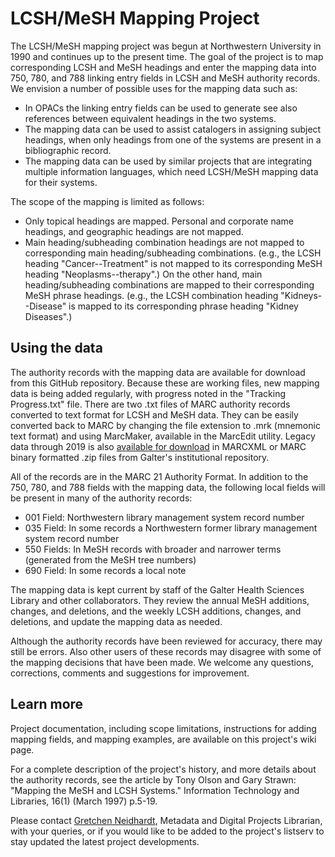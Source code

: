 # LCSH/MeSH Mapping Project


The LCSH/MeSH mapping project was begun at Northwestern University in 1990 and continues up to the present time. The goal of the project is to map corresponding LCSH and MeSH headings and enter the mapping data into 750, 780, and 788 linking entry fields in LCSH and MeSH authority records. We envision a number of possible uses for the mapping data such as:

- In OPACs the linking entry fields can be used to generate see also references between equivalent headings in the two systems.
- The mapping data can be used to assist catalogers in assigning subject headings, when only headings from one of the systems are present in a bibliographic record.
- The mapping data can be used by similar projects that are integrating multiple information languages, which need LCSH/MeSH mapping data for their systems.

The scope of the mapping is limited as follows:

- Only topical headings are mapped. Personal and corporate name headings, and geographic headings are not mapped.
- Main heading/subheading combination headings are not mapped to corresponding main heading/subheading combinations. (e.g., the LCSH heading "Cancer--Treatment" is not mapped to its corresponding MeSH heading "Neoplasms--therapy".) On the other hand, main heading/subheading combinations are mapped to their corresponding MeSH phrase headings. (e.g., the LCSH combination heading "Kidneys--Disease" is mapped to its corresponding phrase heading "Kidney Diseases".)

## Using the data 
The authority records with the mapping data are available for download from this GitHub repository. Because these are working files, new mapping data is being added regularly, with progress noted in the "Tracking Progress.txt" file. There are two .txt files of MARC authority records converted to text format for LCSH and MeSH data. They can be easily converted back to MARC by changing the file extension to .mrk (mnemonic text format) and using MarcMaker, available in the MarcEdit utility. Legacy data through 2019 is also [available for download](https://digitalhub.northwestern.edu/collections/8c1d851c-a5e6-4790-a867-fa889e66630e) in MARCXML or MARC binary formatted .zip files from Galter's institutional repository.

All of the records are in the MARC 21 Authority Format. In addition to the 750, 780, and 788 fields with the mapping data, the following local fields will be present in many of the authority records:

- 001 Field: Northwestern library management system record number
- 035 Field: In some records a Northwestern former library management system record number
- 550 Fields: In MeSH records with broader and narrower terms (generated from the MeSH tree numbers)
- 690 Field: In some records a local note

The mapping data is kept current by staff of the Galter Health Sciences Library and other collaborators. They review the annual MeSH additions, changes, and deletions, and the weekly LCSH additions, changes, and deletions, and update the mapping data as needed.

Although the authority records have been reviewed for accuracy, there may still be errors. Also other users of these records may disagree with some of the mapping decisions that have been made. We welcome any questions, corrections, comments and suggestions for improvement.

## Learn more
Project documentation, including scope limitations, instructions for adding mapping fields, and mapping examples, are available on this project's wiki page. 

For a complete description of the project's history, and more details about the authority records, see the article by Tony Olson and Gary Strawn: "Mapping the MeSH and LCSH Systems." Information Technology and Libraries, 16(1) (March 1997) p.5-19.

Please contact [Gretchen Neidhardt](mailto:gretchen.neidhardt@northwestern.edu), Metadata and Digital Projects Librarian, with your queries, or if you would like to be added to the project's listserv to stay updated the latest project developments.
